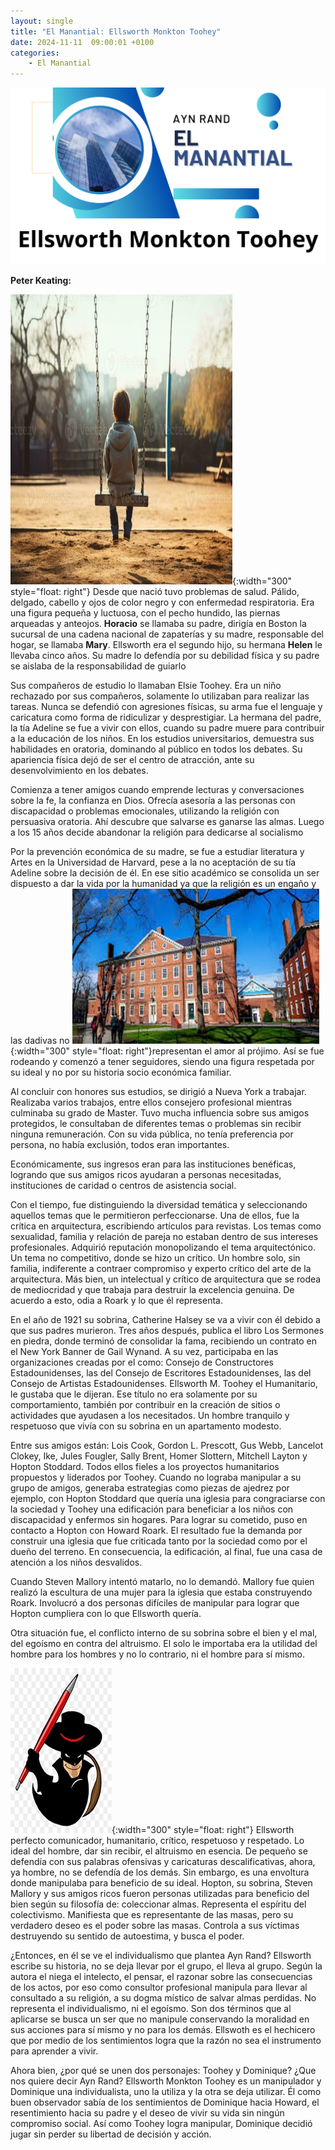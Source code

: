 ```yaml
---
layout: single
title: "El Manantial: Ellsworth Monkton Toohey"
date: 2024-11-11  09:00:01 +0100
categories: 
    - El Manantial
---
```

![alt text](</assets/img/Ellsworth Monkton Toohey.png>)


**Peter Keating:**

![alt text](</assets/img/Ellsworth.png>){:width="300" style="float: right"} 
Desde que nació tuvo problemas de salud. Pálido, delgado, cabello y ojos de color negro y con enfermedad respiratoria. Era una figura pequeña y luctuosa, con el pecho hundido, las piernas arqueadas y anteojos. **Horacio** se llamaba su padre, dirigía en Boston la sucursal de una cadena nacional de zapaterías y su madre, responsable del hogar, se llamaba **Mary**. Ellsworth era el segundo hijo, su hermana **Helen** le llevaba cinco años. Su madre lo defendía por su debilidad física y su padre se aislaba de la responsabilidad de guiarlo


Sus compañeros de estudio lo llamaban Elsie Toohey. Era un niño rechazado por sus compañeros, solamente lo utilizaban para realizar las tareas. Nunca se defendió con agresiones físicas, su arma fue el lenguaje y caricatura como forma de ridiculizar y desprestigiar. La hermana del padre, la tía Adeline se fue a vivir con ellos, cuando su padre muere para contribuir a la educación de los niños. En los estudios universitarios, demuestra sus habilidades en oratoria, dominando al público en todos los debates. Su apariencia física dejó de ser el centro de atracción, ante su desenvolvimiento en los debates.


Comienza a tener amigos cuando emprende lecturas y conversaciones sobre la fe, la confianza en Dios. Ofrecía asesoría a las personas con discapacidad o problemas emocionales, utilizando la religión con persuasiva oratoria. Ahí descubre que salvarse es ganarse las almas. Luego a los 15 años decide abandonar la religión para dedicarse al socialismo


Por la prevención económica de su madre, se fue a estudiar literatura y Artes en la Universidad de Harvard, pese a la no aceptación de su tía Adeline sobre la decisión de él. En ese sitio académico se consolida un ser dispuesto a dar la vida por la humanidad ya que la religión es un engaño y las dadivas no ![alt text](</assets/img/universidad.jpg>){:width="300" style="float: right"}representan el amor al prójimo. Así se fue rodeando y comenzó a tener seguidores, siendo una figura respetada por su ideal y no por su historia socio económica familiar.

Al concluir con honores sus estudios, se dirigió a Nueva York a trabajar. Realizaba varios trabajos, entre ellos consejero profesional mientras culminaba su grado de Master. Tuvo mucha influencia sobre sus amigos protegidos, le consultaban de diferentes temas o problemas sin recibir ninguna remuneración. Con su vida pública, no tenía preferencia por persona, no había exclusión, todos eran importantes.


Económicamente, sus ingresos eran para las instituciones benéficas, logrando que sus amigos ricos ayudaran a personas necesitadas, instituciones de caridad o centros de asistencia social.


Con el tiempo, fue distinguiendo la diversidad temática y seleccionando aquellos temas que le permitieron perfeccionarse. Una de ellos, fue la crítica en arquitectura, escribiendo artículos para revistas. Los temas como sexualidad, familia y relación de pareja no estaban dentro de sus intereses profesionales. Adquirió reputación monopolizando el tema arquitectónico. Un tema no competitivo, donde se hizo un crítico. Un hombre solo, sin familia, indiferente a contraer compromiso y experto crítico del arte de la arquitectura. Más bien, un intelectual y crítico de arquitectura que se rodea de mediocridad y que trabaja para destruir la excelencia genuina. De acuerdo a esto,  odia a Roark  y lo que él representa.


En el año de 1921 su sobrina, Catherine Halsey se va a vivir con él debido a que sus padres murieron. Tres años después, publica el libro Los Sermones en piedra, donde terminó de consolidar la fama, recibiendo un contrato en el New York Banner de Gail Wynand. A su vez, participaba en las organizaciones creadas por el como: Consejo de Constructores Estadounidenses, las del Consejo de Escritores Estadounidenses, las del Consejo de Artistas Estadounidenses.
Ellsworth M. Toohey el Humanitario, le gustaba que le dijeran. Ese título no era solamente por su comportamiento, también por contribuir en la creación de sitios o actividades que ayudasen a los necesitados. Un hombre tranquilo y respetuoso que vivía con su sobrina en un apartamento modesto. 


Entre sus amigos están: Lois Cook, Gordon L. Prescott, Gus Webb, Lancelot Clokey, Ike, Jules Fougler, Sally Brent, Homer Slottern, Mitchell Layton y Hopton Stoddard. Todos ellos fieles a los proyectos humanitarios propuestos y liderados por Toohey. Cuando no lograba manipular a su grupo de amigos, generaba estrategias como piezas de ajedrez por ejemplo, con Hopton Stoddard que quería una iglesia para congraciarse con la sociedad y Toohey una edificación para beneficiar a los niños con discapacidad y enfermos sin hogares. Para lograr su cometido, puso en contacto a Hopton con Howard Roark. El resultado fue la demanda por construir una iglesia que fue criticada tanto por la sociedad como por el dueño del terreno. En consecuencia, la edificación, al final,  fue una casa de atención a los niños desvalidos. 


Cuando Steven Mallory intentó matarlo, no lo demandó. Mallory fue quien realizó la escultura de una mujer para la iglesia que estaba construyendo Roark. Involucró a dos personas difíciles de manipular para lograr que Hopton cumpliera con lo que Ellsworth quería.


Otra situación fue, el conflicto interno de su sobrina sobre el bien y el mal, del egoísmo en contra del altruismo. El solo le importaba era la utilidad del hombre para los hombres y no lo contrario, ni el hombre para sí mismo. 

![alt text](</assets/img/zorro.jpg>){:width="300" style="float: right"} Ellsworth perfecto comunicador, humanitario, crítico, respetuoso y respetado. Lo ideal del hombre, dar sin recibir, el altruismo en esencia. De pequeño se defendía con sus palabras ofensivas y caricaturas descalificativas, ahora, ya hombre, no se defendía de los demás. Sin embargo, es una envoltura donde manipulaba para beneficio de su ideal. Hopton, su sobrina, Steven Mallory y sus amigos ricos fueron personas utilizadas para beneficio del bien según su filosofía de: coleccionar almas. Representa el espíritu del colectivismo.  Manifiesta que es representante de las masas, pero su verdadero deseo es el poder sobre las masas. Controla a sus  víctimas destruyendo su sentido de autoestima, y busca el poder.


¿Entonces, en él se ve el individualismo que plantea Ayn Rand?  Ellsworth escribe su historia, no se deja llevar por el grupo, el lleva al grupo. Según la autora el niega el intelecto, el pensar, el razonar sobre las consecuencias de los actos, por eso como consultor profesional manipula para llevar al consultado a su religión, a su dogma místico de salvar almas perdidas. No representa el individualismo, ni el egoísmo. Son dos términos que al aplicarse se busca un ser que no manipule conservando la moralidad en sus acciones para sí mismo y no para los demás. Ellswoth es el hechicero que por medio de los sentimientos logra que la razón no sea el instrumento para aprender a vivir.


Ahora bien, ¿por qué se unen dos personajes: Toohey  y Dominique? ¿Que nos quiere decir Ayn Rand? Ellsworth Monkton Toohey es un manipulador y Dominique una individualista, uno la utiliza y la otra se deja utilizar. Él como buen observador sabía de los sentimientos de Dominique hacia Howard, el resentimiento hacia su padre y el deseo de vivir su vida sin ningún compromiso social.  Así como Toohey logra manipular, Dominique decidió jugar sin perder su libertad de decisión y acción.








